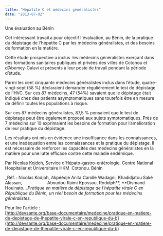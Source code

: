 ```yaml
---
title: "Hépatite C et médecins généralistes"
date: "2013-07-02"
---
```


Une évaluation au Bénin 

Cet intéressant travail a pour objectif l'évaluation, au Bénin, de la pratique du dépistage de l'hépatite C par les médecins généralistes, et des besoins de formation en la matière.

Cette étude prospective a inclus  les médecins généralistes exerçant dans des formations sanitaires publiques et privées des villes de Cotonou et d’Abomey-Calavi et présents à leur poste de travail pendant la période d’étude.

Parmi les cent cinquante médecins généralistes inclus dans l’étude, quatre-vingt-sept (58 %) déclaraient demander régulièrement le test de dépistage de l’HVC. Sur ces 87 médecins, 47 (54%) savaient que le dépistage était indiqué chez des patients asymptomatiques sans toutefois être en mesure de définir toutes les populations à risque.

Sur ces 87 médecins généralistes, 87,5 % pensaient que le test de dépistage peut être également proposé aux sujets symptomatiques. Près de 7 médecins sur 10 exprimaient les besoins de formation pour l’amélioration de leur pratique du dépistage.

Les résultats ont mis en évidence une insuffisance dans les connaissances, et une inadéquation entre les connaissances et la pratique du dépistage. Il est nécessaire de renforcer les capacités des médecins généralistes en la matière pour une lutte efficace contre cette maladie endémique.

Par Nicolas Kojdoh, Service d’Hépato-gastro-entérologie. Centre National Hospitalier et Universitaire HKM  Cotonou. Bénin

_Réf. : Nicolas Kodjoh, Akpéédjé Anita Carolle Wadagni, Khadidjatou Saké Alassan,                     Aboudou Raïmi Kpossou, Rodolph**, **Dismand Houinato. __Pratique en matière de dépistage de l'hépatite virale C en République du Bénin, un réel besoin de formation pour les médecins généralistes._

Pour lire l'article :   
[http://devsante.org/base-documentaire/medecine/pratique-en-matiere-de-depistage-de-lhepatite-virale-c-en-republique-du-b](http://devsante.org/base-documentaire/medecine/pratique-en-matiere-de-depistage-de-lhepatite-virale-c-en-republique-du-b)